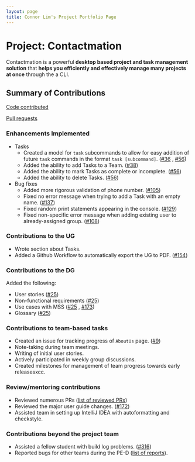 ```yaml
---
layout: page
title: Connor Lim's Project Portfolio Page
---
```


# Project: Contactmation

Contactmation is a powerful **desktop based project and task management solution** that **helps you efficiently and
effectively manage many projects at once** through the a CLI.

## Summary of Contributions

[Code contributed](https://nus-cs2103-ay2223s1.github.io/tp-dashboard/?search=connlim&breakdown=true)

[Pull requests](https://github.com/AY2223S1-CS2103T-T11-1/tp/pulls?q=is%3Apr+author%3Aconnlim)

### Enhancements Implemented

- Tasks
    - Created a model for `task` subcommands to allow for easy addition of future `task` commands in the
      format `task [subcommand]`. ([#36](https://github.com/AY2223S1-CS2103T-T11-1/tp/pull/36)
      , [#56](https://github.com/AY2223S1-CS2103T-T11-1/tp/pull/56))
    - Added the ability to add Tasks to a Team. ([#38](https://github.com/AY2223S1-CS2103T-T11-1/tp/pull/38))
    - Added the ability to mark Tasks as complete or
      incomplete. ([#56](https://github.com/AY2223S1-CS2103T-T11-1/tp/pull/56))
    - Added the ability to delete Tasks. ([#56](https://github.com/AY2223S1-CS2103T-T11-1/tp/pull/56))
- Bug fixes
    - Added more rigorous validation of phone number. ([#105](https://github.com/AY2223S1-CS2103T-T11-1/tp/issues/105))
    - Fixed no error message when trying to add a Task with an empty
      name. ([#137](https://github.com/AY2223S1-CS2103T-T11-1/tp/issues/137))
    - Fixed random print statements appearing in the
      console. ([#129](https://github.com/AY2223S1-CS2103T-T11-1/tp/issues/137))
    - Fixed non-specific error message when adding existing user to already-assigned
      group. ([#108](https://github.com/AY2223S1-CS2103T-T11-1/tp/issues/108))

### Contributions to the UG

- Wrote section about Tasks.
- Added a Github Workflow to automatically export the UG to
  PDF. ([\#154](https://github.com/AY2223S1-CS2103T-T11-1/tp/pull/154))

### Contributions to the DG

Added the following:

- User stories ([#25](https://github.com/AY2223S1-CS2103T-T11-1/tp/pull/25))
- Non-functional requirements ([#25](https://github.com/AY2223S1-CS2103T-T11-1/tp/pull/25))
- Use cases with MSS ([#25](https://github.com/AY2223S1-CS2103T-T11-1/tp/pull/25)
  , [#173](https://github.com/AY2223S1-CS2103T-T11-1/tp/pull/173))
- Glossary ([#25](https://github.com/AY2223S1-CS2103T-T11-1/tp/pull/25))

### Contributions to team-based tasks

- Created an issue for tracking progress of `AboutUs`
  page. ([#9](https://github.com/AY2223S1-CS2103T-T11-1/tp/issues/9))
- Note-taking during team meetings.
- Writing of initial user stories.
- Actively participated in weekly group discussions.
- Created milestones for management of team progress towards early releasesxcc.

### Review/mentoring contributions

- Reviewed numerous
  PRs ([list of reviewed PRs](https://github.com/AY2223S1-CS2103T-T11-1/tp/pulls?q=is%3Apr+is%3Aclosed+reviewed-by%3Aconnlim))
- Reviewed the major user guide
  changes. ([#172](https://github.com/AY2223S1-CS2103T-T11-1/tp/pull/172#pullrequestreview-1170043487))
- Assisted team in setting up IntelliJ IDEA with autoformatting and checkstyle.

### Contributions beyond the project team

- Assisted a fellow student with build log problems. ([#316](https://github.com/nus-cs2103-AY2223S1/forum/issues/316))
- Reported bugs for other teams during the PE-D ([list of reports](https://github.com/connlim/ped/issues)).

